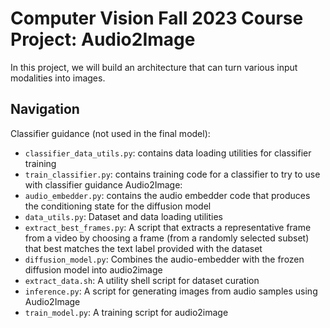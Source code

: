 # Computer Vision Fall 2023 Course Project: Audio2Image
In this project, we will build an architecture that can turn various input modalities into
images.

## Navigation
Classifier guidance (not used in the final model):
* `classifier_data_utils.py`: contains data loading utilities for classifier training
* `train_classifier.py`: contains training code for a classifier to try to use with classifier guidance
Audio2Image:
* `audio_embedder.py`: contains the audio embedder code that produces the conditioning state for the diffusion model
* `data_utils.py`: Dataset and data loading utilities
* `extract_best_frames.py`: A script that extracts a representative frame from a video by choosing a frame (from a
  randomly selected subset) that best matches the text label provided with the dataset
* `diffusion_model.py`: Combines the audio-embedder with the frozen diffusion model into audio2image
* `extract_data.sh`: A utility shell script for dataset curation
* `inference.py`: A script for generating images from audio samples using Audio2Image
* `train_model.py`: A training script for audio2image
